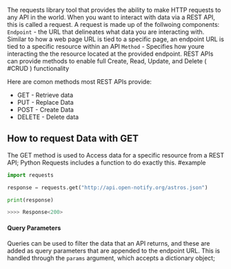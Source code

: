 The requests library tool that provides the ability to make HTTP requests to any API in the world. 
When you want to interact with data via a REST API, this is called a request. A request is made up of the follwoing components:
`Endpoint` - the URL that delineates what data you are interacting with. Similar to how a web page URL is tied to a specific page, an endpoint URL is tied to a specific resource within an API
`Method` - Specifies how youre interacting the the resource located at the provided endpoint. REST APIs can provide methods to enable full Create, Read, Update, and Delete ( #CRUD ) functionality

Here are comon methods most REST APIs provide:
- GET - Retrieve data
- PUT - Replace Data
- POST - Create Data
- DELETE - Delete data

## How to request Data with GET
The GET method is used to Access data for a specific resource from a REST API; Python Requests includes a function to do exactly this. 
#example
``` Python
import requests

response = requests.get("http://api.open-notify.org/astros.json")

print(response)

>>>> Response<200>
```


#### Query Parameters
Queries can be used to filter the data that an API returns, and these are added as query parameters that are appended to the endpoint URL. This is handled through the `params` argument, which accepts a dictionary object; 